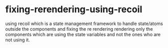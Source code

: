 # fixing-rerendering-using-recoil
using recoil which is a state management framework to handle state/atoms outside the components and fixing the re rendering rendering only the components which are using the state variables and not the ones who are not using it.

